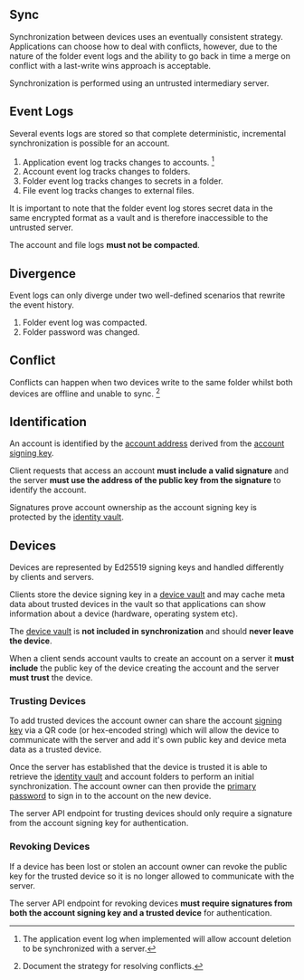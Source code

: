 ## Sync

Synchronization between devices uses an eventually consistent strategy. Applications can choose how to deal with conflicts, however, due to the nature of the folder event logs and the ability to go back in time a merge on conflict with a last-write wins approach is acceptable.

Synchronization is performed using an untrusted intermediary server.

## Event Logs

Several events logs are stored so that complete deterministic, incremental synchronization is possible for an account.

1) Application event log tracks changes to accounts. [^1]
2) Account event log tracks changes to folders.
3) Folder event log tracks changes to secrets in a folder.
4) File event log tracks changes to external files.

It is important to note that the folder event log stores secret data in the same encrypted format as a vault and is therefore inaccessible to the untrusted server.

The account and file logs **must not be compacted**.

## Divergence 

Event logs can only diverge under two well-defined scenarios that rewrite the event history.

1) Folder event log was compacted.
2) Folder password was changed.

## Conflict

Conflicts can happen when two devices write to the same folder whilst both devices are offline and unable to sync. [^2]

## Identification

An account is identified by the [account address](/doc/overview.md#account-address) derived from the [account signing key](/doc/overview.md#signing-key).

Client requests that access an account **must include a valid signature** and the server **must use the address of the public key from the signature** to identify the account.

Signatures prove account ownership as the account signing key is protected by the [identity vault](/doc/overview.md#identity-vault).

## Devices

Devices are represented by Ed25519 signing keys and handled differently by clients and servers.

Clients store the device signing key in a [device vault](/doc/overview.md#device-vault) and may cache meta data about trusted devices in the vault so that applications can show information about a device (hardware, operating system etc).

The [device vault](/doc/overview.md#device-vault) is **not included in synchronization** and should **never leave the device**.

When a client sends account vaults to create an account on a server it **must include** the public key of the device creating the account and the server **must trust** the device. 

### Trusting Devices

To add trusted devices the account owner can share the account [signing key](/doc/overview.md#signing-key) via a QR code (or hex-encoded string) which will allow the device to communicate with the server and add it's own public key and device meta data as a trusted device. 

Once the server has established that the device is trusted it is able to retrieve the [identity vault](/doc/overview.md#identity-vault) and account folders to perform an initial synchronization. The account owner can then provide the [primary password](/doc/overview.md#primary-password) to sign in to the account on the new device.

The server API endpoint for trusting devices should only require a signature from the account signing key for authentication.

### Revoking Devices

If a device has been lost or stolen an account owner can revoke the public key for the trusted device so it is no longer allowed to communicate with the server.

The server API endpoint for revoking devices **must require signatures from both the account signing key and a trusted device** for authentication.

[^1]: The application event log when implemented will allow account deletion to be synchronized with a server.
[^2]: Document the strategy for resolving conflicts.
